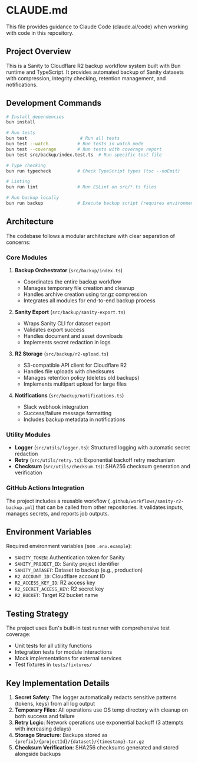 # CLAUDE.md

This file provides guidance to Claude Code (claude.ai/code) when working with code in this repository.

## Project Overview

This is a Sanity to Cloudflare R2 backup workflow system built with Bun runtime and TypeScript. It provides automated backup of Sanity datasets with compression, integrity checking, retention management, and notifications.

## Development Commands

```bash
# Install dependencies
bun install

# Run tests
bun test                    # Run all tests
bun test --watch           # Run tests in watch mode
bun test --coverage        # Run tests with coverage report
bun test src/backup/index.test.ts  # Run specific test file

# Type checking
bun run typecheck          # Check TypeScript types (tsc --noEmit)

# Linting
bun run lint               # Run ESLint on src/*.ts files

# Run backup locally
bun run backup             # Execute backup script (requires environment variables)
```

## Architecture

The codebase follows a modular architecture with clear separation of concerns:

### Core Modules

1. **Backup Orchestrator** (`src/backup/index.ts`)
   - Coordinates the entire backup workflow
   - Manages temporary file creation and cleanup
   - Handles archive creation using tar.gz compression
   - Integrates all modules for end-to-end backup process

2. **Sanity Export** (`src/backup/sanity-export.ts`)
   - Wraps Sanity CLI for dataset export
   - Validates export success
   - Handles document and asset downloads
   - Implements secret redaction in logs

3. **R2 Storage** (`src/backup/r2-upload.ts`)
   - S3-compatible API client for Cloudflare R2
   - Handles file uploads with checksums
   - Manages retention policy (deletes old backups)
   - Implements multipart upload for large files

4. **Notifications** (`src/backup/notifications.ts`)
   - Slack webhook integration
   - Success/failure message formatting
   - Includes backup metadata in notifications

### Utility Modules

- **Logger** (`src/utils/logger.ts`): Structured logging with automatic secret redaction
- **Retry** (`src/utils/retry.ts`): Exponential backoff retry mechanism
- **Checksum** (`src/utils/checksum.ts`): SHA256 checksum generation and verification

### GitHub Actions Integration

The project includes a reusable workflow (`.github/workflows/sanity-r2-backup.yml`) that can be called from other repositories. It validates inputs, manages secrets, and reports job outputs.

## Environment Variables

Required environment variables (see `.env.example`):
- `SANITY_TOKEN`: Authentication token for Sanity
- `SANITY_PROJECT_ID`: Sanity project identifier
- `SANITY_DATASET`: Dataset to backup (e.g., production)
- `R2_ACCOUNT_ID`: Cloudflare account ID
- `R2_ACCESS_KEY_ID`: R2 access key
- `R2_SECRET_ACCESS_KEY`: R2 secret key
- `R2_BUCKET`: Target R2 bucket name

## Testing Strategy

The project uses Bun's built-in test runner with comprehensive test coverage:
- Unit tests for all utility functions
- Integration tests for module interactions
- Mock implementations for external services
- Test fixtures in `tests/fixtures/`

## Key Implementation Details

1. **Secret Safety**: The logger automatically redacts sensitive patterns (tokens, keys) from all log output
2. **Temporary Files**: All operations use OS temp directory with cleanup on both success and failure
3. **Retry Logic**: Network operations use exponential backoff (3 attempts with increasing delays)
4. **Storage Structure**: Backups stored as `{prefix}/{projectId}/{dataset}/{timestamp}.tar.gz`
5. **Checksum Verification**: SHA256 checksums generated and stored alongside backups